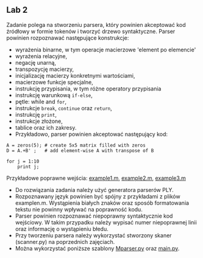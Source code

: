 ## Lab 2

Zadanie polega na stworzeniu parsera, który powinien akceptować kod źródłowy w formie tokenów i tworzyć drzewo syntaktyczne. Parser powinien rozpoznawać następujące konstrukcje:

- wyrażenia binarne, w tym operacje macierzowe 'element po elemencie'
- wyrażenia relacyjne,
- negację unarną,
- transpozycję macierzy,
- inicjalizację macierzy konkretnymi wartościami,
- macierzowe funkcje specjalne,
- instrukcję przypisania, w tym różne operatory przypisania
- instrukcję warunkową `if-else`,
- pętle: while and `for`,
- instrukcje `break`, `continue` oraz `return`,
- instrukcję `print`,
- instrukcje złożone,
- tablice oraz ich zakresy.
- Przykładowo, parser powinien akceptować następujący kod:

```
A = zeros(5); # create 5x5 matrix filled with zeros
D = A.+B' ;   # add element-wise A with transpose of B

for j = 1:10 
    print j;
```

Przykładowe poprawne wejścia: [example1.m](example1.m), [example2.m](example2.m), [example3.m](example3.m)

- Do rozwiązania zadania należy użyć generatora parserów PLY.
- Rozpoznawany język powinien być spójny z przykładami z plików examplen.m. Wystąpienia białych znaków oraz sposób formatowania tekstu nie powinny wpływać na poprawność kodu.
- Parser powinien rozpoznawać niepoprawny syntaktycznie kod wejściowy. W takim przypadku należy wypisać numer niepoprawnej linii oraz informację o wystąpieniu błedu.
- Przy tworzeniu parsera należy wykorzystać stworzony skaner (scanner.py) na poprzednich zajęciach.
- Można wykorzystać poniższe szablony [Mparser.py](Mparser.py) oraz [main.py](main.py).
